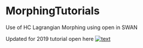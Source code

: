 # MorphingTutorials
Use of HC Lagrangian Morphing using open in SWAN

Updated for 2019 tutorial open here
[![text](http://swanserver.web.cern.ch/swanserver/images/badge_swan_white_150.png)](https://cern.ch/swanserver/cgi-bin/go/?projurl=https://github.com/vincecr0ft/MorphingTutorials.git)
